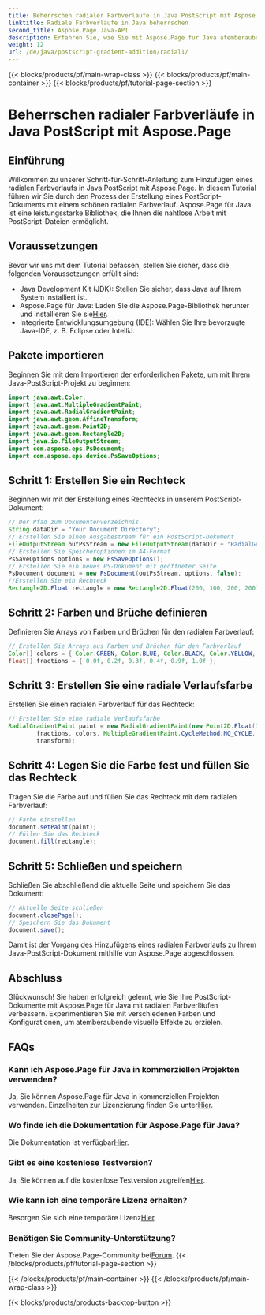 ```yaml
---
title: Beherrschen radialer Farbverläufe in Java PostScript mit Aspose.Page
linktitle: Radiale Farbverläufe in Java beherrschen
second_title: Aspose.Page Java-API
description: Erfahren Sie, wie Sie mit Aspose.Page für Java atemberaubende radiale Verläufe in Java PostScript hinzufügen. Verbessern Sie Ihre PostScript-Dokumente mit dieser Schritt-für-Schritt-Anleitung.
weight: 12
url: /de/java/postscript-gradient-addition/radial1/
---
```


{{< blocks/products/pf/main-wrap-class >}}
{{< blocks/products/pf/main-container >}}
{{< blocks/products/pf/tutorial-page-section >}}

# Beherrschen radialer Farbverläufe in Java PostScript mit Aspose.Page

## Einführung
Willkommen zu unserer Schritt-für-Schritt-Anleitung zum Hinzufügen eines radialen Farbverlaufs in Java PostScript mit Aspose.Page. In diesem Tutorial führen wir Sie durch den Prozess der Erstellung eines PostScript-Dokuments mit einem schönen radialen Farbverlauf. Aspose.Page für Java ist eine leistungsstarke Bibliothek, die Ihnen die nahtlose Arbeit mit PostScript-Dateien ermöglicht.
## Voraussetzungen
Bevor wir uns mit dem Tutorial befassen, stellen Sie sicher, dass die folgenden Voraussetzungen erfüllt sind:
- Java Development Kit (JDK): Stellen Sie sicher, dass Java auf Ihrem System installiert ist.
-  Aspose.Page für Java: Laden Sie die Aspose.Page-Bibliothek herunter und installieren Sie sie[Hier](https://releases.aspose.com/page/java/).
- Integrierte Entwicklungsumgebung (IDE): Wählen Sie Ihre bevorzugte Java-IDE, z. B. Eclipse oder IntelliJ.
## Pakete importieren
Beginnen Sie mit dem Importieren der erforderlichen Pakete, um mit Ihrem Java-PostScript-Projekt zu beginnen:
```java
import java.awt.Color;
import java.awt.MultipleGradientPaint;
import java.awt.RadialGradientPaint;
import java.awt.geom.AffineTransform;
import java.awt.geom.Point2D;
import java.awt.geom.Rectangle2D;
import java.io.FileOutputStream;
import com.aspose.eps.PsDocument;
import com.aspose.eps.device.PsSaveOptions;
```
## Schritt 1: Erstellen Sie ein Rechteck
Beginnen wir mit der Erstellung eines Rechtecks in unserem PostScript-Dokument:
```java
// Der Pfad zum Dokumentenverzeichnis.
String dataDir = "Your Document Directory";
// Erstellen Sie einen Ausgabestream für ein PostScript-Dokument
FileOutputStream outPsStream = new FileOutputStream(dataDir + "RadialGradient1_outPS.ps");
// Erstellen Sie Speicheroptionen im A4-Format
PsSaveOptions options = new PsSaveOptions();
// Erstellen Sie ein neues PS-Dokument mit geöffneter Seite
PsDocument document = new PsDocument(outPsStream, options, false);
//Erstellen Sie ein Rechteck
Rectangle2D.Float rectangle = new Rectangle2D.Float(200, 100, 200, 200);
```
## Schritt 2: Farben und Brüche definieren
Definieren Sie Arrays von Farben und Brüchen für den radialen Farbverlauf:
```java
// Erstellen Sie Arrays aus Farben und Brüchen für den Farbverlauf
Color[] colors = { Color.GREEN, Color.BLUE, Color.BLACK, Color.YELLOW, new Color(245, 245, 220), Color.RED };
float[] fractions = { 0.0f, 0.2f, 0.3f, 0.4f, 0.9f, 1.0f };
```
## Schritt 3: Erstellen Sie eine radiale Verlaufsfarbe
Erstellen Sie einen radialen Farbverlauf für das Rechteck:
```java
// Erstellen Sie eine radiale Verlaufsfarbe
RadialGradientPaint paint = new RadialGradientPaint(new Point2D.Float(300, 200), 100, new Point2D.Float(300, 200),
        fractions, colors, MultipleGradientPaint.CycleMethod.NO_CYCLE, MultipleGradientPaint.ColorSpaceType.SRGB,
        transform);
```
## Schritt 4: Legen Sie die Farbe fest und füllen Sie das Rechteck
Tragen Sie die Farbe auf und füllen Sie das Rechteck mit dem radialen Farbverlauf:
```java
// Farbe einstellen
document.setPaint(paint);
// Füllen Sie das Rechteck
document.fill(rectangle);
```
## Schritt 5: Schließen und speichern
Schließen Sie abschließend die aktuelle Seite und speichern Sie das Dokument:
```java
// Aktuelle Seite schließen
document.closePage();
// Speichern Sie das Dokument
document.save();
```
Damit ist der Vorgang des Hinzufügens eines radialen Farbverlaufs zu Ihrem Java-PostScript-Dokument mithilfe von Aspose.Page abgeschlossen.
## Abschluss
Glückwunsch! Sie haben erfolgreich gelernt, wie Sie Ihre PostScript-Dokumente mit Aspose.Page für Java mit radialen Farbverläufen verbessern. Experimentieren Sie mit verschiedenen Farben und Konfigurationen, um atemberaubende visuelle Effekte zu erzielen.
## FAQs
### Kann ich Aspose.Page für Java in kommerziellen Projekten verwenden?
 Ja, Sie können Aspose.Page für Java in kommerziellen Projekten verwenden. Einzelheiten zur Lizenzierung finden Sie unter[Hier](https://purchase.aspose.com/buy).
### Wo finde ich die Dokumentation für Aspose.Page für Java?
 Die Dokumentation ist verfügbar[Hier](https://reference.aspose.com/page/java/).
### Gibt es eine kostenlose Testversion?
 Ja, Sie können auf die kostenlose Testversion zugreifen[Hier](https://releases.aspose.com/).
### Wie kann ich eine temporäre Lizenz erhalten?
 Besorgen Sie sich eine temporäre Lizenz[Hier](https://purchase.aspose.com/temporary-license/).
### Benötigen Sie Community-Unterstützung?
 Treten Sie der Aspose.Page-Community bei[Forum](https://forum.aspose.com/c/page/39).
{{< /blocks/products/pf/tutorial-page-section >}}

{{< /blocks/products/pf/main-container >}}
{{< /blocks/products/pf/main-wrap-class >}}

{{< blocks/products/products-backtop-button >}}

